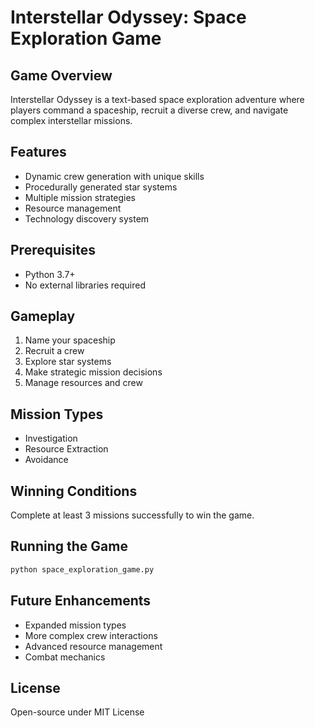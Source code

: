 # Interstellar Odyssey: Space Exploration Game

## Game Overview
Interstellar Odyssey is a text-based space exploration adventure where players command a spaceship, recruit a diverse crew, and navigate complex interstellar missions.

## Features
- Dynamic crew generation with unique skills
- Procedurally generated star systems
- Multiple mission strategies
- Resource management
- Technology discovery system

## Prerequisites
- Python 3.7+
- No external libraries required

## Gameplay
1. Name your spaceship
2. Recruit a crew
3. Explore star systems
4. Make strategic mission decisions
5. Manage resources and crew

## Mission Types
- Investigation
- Resource Extraction
- Avoidance

## Winning Conditions
Complete at least 3 missions successfully to win the game.

## Running the Game
```bash
python space_exploration_game.py
```

## Future Enhancements
- Expanded mission types
- More complex crew interactions
- Advanced resource management
- Combat mechanics

## License
Open-source under MIT License